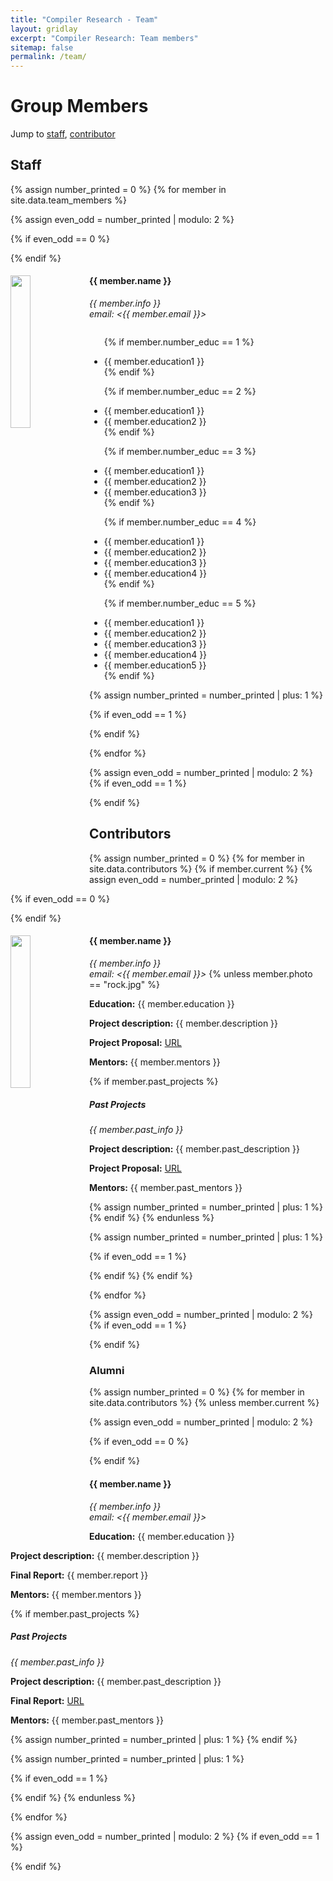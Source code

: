 ```yaml
---
title: "Compiler Research - Team"
layout: gridlay
excerpt: "Compiler Research: Team members"
sitemap: false
permalink: /team/
---
```


# Group Members

Jump to [staff](#staff), [contributor](#contributors) 

## Staff
{% assign number_printed = 0 %}
{% for member in site.data.team_members %}

{% assign even_odd = number_printed | modulo: 2 %}

{% if even_odd == 0 %}
<div class="row">
{% endif %}

<div class="col-sm-6 clearfix">
  <img src="{{ site.url }}{{ site.baseurl }}/images/team/{{ member.photo }}" class="img-responsive" width="25%" style="float: left" />
  <h4>{{ member.name }}</h4>
  <i>{{ member.info }}<br>email: <{{ member.email }}></i>
  <ul style="overflow: hidden">

  {% if member.number_educ == 1 %}
  <li> {{ member.education1 }} </li>
  {% endif %}

  {% if member.number_educ == 2 %}
  <li> {{ member.education1 }} </li>
  <li> {{ member.education2 }} </li>
  {% endif %}

  {% if member.number_educ == 3 %}
  <li> {{ member.education1 }} </li>
  <li> {{ member.education2 }} </li>
  <li> {{ member.education3 }} </li>
  {% endif %}

  {% if member.number_educ == 4 %}
  <li> {{ member.education1 }} </li>
  <li> {{ member.education2 }} </li>
  <li> {{ member.education3 }} </li>
  <li> {{ member.education4 }} </li>
  {% endif %}

  {% if member.number_educ == 5 %}
  <li> {{ member.education1 }} </li>
  <li> {{ member.education2 }} </li>
  <li> {{ member.education3 }} </li>
  <li> {{ member.education4 }} </li>
  <li> {{ member.education5 }} </li>
  {% endif %}

  </ul>
</div>

{% assign number_printed = number_printed | plus: 1 %}

{% if even_odd == 1 %}
</div>
{% endif %}

{% endfor %}

{% assign even_odd = number_printed | modulo: 2 %}
{% if even_odd == 1 %}
</div>
{% endif %}

## Contributors
{% assign number_printed = 0 %}
{% for member in site.data.contributors %}
{% if member.current %}
{% assign even_odd = number_printed | modulo: 2 %}

{% if even_odd == 0 %}
<div class="row">
{% endif %}

<div class="col-sm-6 clearfix">
  <img src="{{ site.url }}{{ site.baseurl }}/images/team/{{ member.photo }}" class="img-responsive" width="25%" style="float: left" />
  <h4>{{ member.name }}</h4>
  <i>{{ member.info }}<br>email: <{{ member.email }}></i>
  {% unless member.photo == "rock.jpg" %}
  <p> <strong>Education:</strong> {{ member.education }} </p>
  <p class="text-justify">
    <strong>Project description:</strong> {{ member.description }}
  </p>
  <p>
    <strong>Project Proposal:</strong>
    <a href="{{ member.proposal }}" target=_blank >URL</a>
  </p>
  <p> <strong>Mentors:</strong> {{ member.mentors }} </p>
  {% if member.past_projects %}
  <h5>Past Projects</h5>
  <i>{{ member.past_info }}</i>
  <p class="text-justify">
    <strong>Project description:</strong> {{ member.past_description }}
  </p>
  <p>
    <strong>Project Proposal:</strong>
    <a href="{{ member.past_proposal }}" target=_blank >URL</a>
  </p>
  <p> <strong>Mentors:</strong> {{ member.past_mentors }} </p>
  {% assign number_printed = number_printed | plus: 1 %}
  {% endif %}
  {% endunless %}
</div>

{% assign number_printed = number_printed | plus: 1 %}

{% if even_odd == 1 %}
</div>
{% endif %}
{% endif %}

{% endfor %}

{% assign even_odd = number_printed | modulo: 2 %}
{% if even_odd == 1 %}
</div>
{% endif %}

### Alumni
{% assign number_printed = 0 %}
{% for member in site.data.contributors %}
{% unless member.current %}

{% assign even_odd = number_printed | modulo: 2 %}

{% if even_odd == 0 %}
<div class="row">
{% endif %}

<div class="col-sm-6 clearfix">
  <h4>{{ member.name }}</h4>
  <i>{{ member.info }}<br>email: <{{ member.email }}></i>
  <p> <strong>Education:</strong> {{ member.education }} </p>
  <p class="text-justify">
    <strong>Project description:</strong> {{ member.description }}
  </p>
  <p> <strong>Final Report:</strong> {{ member.report }} </p>
  <p> <strong>Mentors:</strong> {{ member.mentors }} </p>
  {% if member.past_projects %}
  <h5>Past Projects</h5>
  <i>{{ member.past_info }}</i>
  <p class="text-justify">
    <strong>Project description:</strong> {{ member.past_description }}
  </p>
  <p>
    <strong>Final Report:</strong>
    <a href="{{ member.final_report }}" target=_blank >URL</a>
  </p>
  <p> <strong>Mentors:</strong> {{ member.past_mentors }} </p>
  {% assign number_printed = number_printed | plus: 1 %}
  {% endif %}
</div>

{% assign number_printed = number_printed | plus: 1 %}

{% if even_odd == 1 %}
</div>
{% endif %}
{% endunless %}

{% endfor %}

{% assign even_odd = number_printed | modulo: 2 %}
{% if even_odd == 1 %}
</div>
{% endif %}
